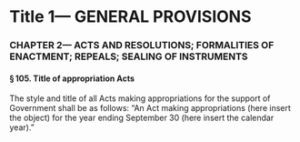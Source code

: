 
# Title 1— GENERAL PROVISIONS
### CHAPTER 2— ACTS AND RESOLUTIONS; FORMALITIES OF ENACTMENT; REPEALS; SEALING OF INSTRUMENTS
#### § 105. Title of appropriation Acts

The style and title of all Acts making appropriations for the support of Government shall be as follows: “An Act making appropriations (here insert the object) for the year ending September 30 (here insert the calendar year).”
